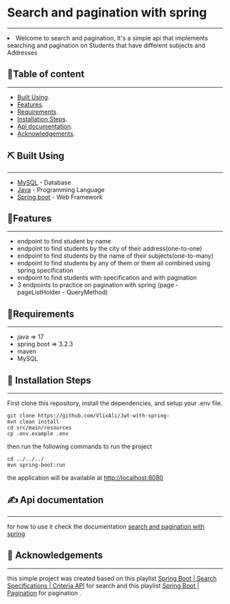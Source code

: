# Search and pagination with spring
<p align="center">
</p>

---
<li> Welcome to search and pagination, It's a simple api that implements searching and pagination on Students that have different subjects and Addresses</li>

##  📝Table of content

---
- [Built Using](#built).
- [Features](#features).
- [Requirements](#requirements).
- [Installation Steps](#installation).
- [Api documentation](#api).
- [Acknowledgements](#acknowledgements).


## ⛏️ Built Using <a name = "built"></a>

---
- [MySQL](https://www.mongodb.com/) - Database
- [Java](https://docs.oracle.com/en/java/) - Programming Language
- [Spring boot](https://spring.io/projects/spring-boot) - Web Framework

## 🧐Features <a name = "features"></a>

---
- endpoint to find student by name
- endpoint to find students by the city of their address(one-to-one)
- endpoint to find students by the name of their subjects(one-to-many)
- endpoint to find students by any of them or them all combined using spring specification
- endpoint to find students with specification and with pagination 
- 3 endpoints to practice on pagination with spring (page - pageListHolder - QueryMethod)

## 🔧Requirements <a name = "requirements"></a>

---
- java => 17
- spring boot => 3.2.3
- maven
- MySQL

## 🚀 Installation Steps <a name = "installation"></a>

---
First clone this repository, install the dependencies, and setup your .env file.

````
git clone https://github.com/VlixAli/Jwt-with-spring-
mvn clean install
cd src/main/resources
cp .env.example .env
````

then run the following commands to run the project

````
cd ../../../
mvn spring-boot:run
````

the application will be available at [http://localhost:8080](http://localhost:8080)



## ✍️ Api documentation <a name = "api"></a>

---

for how to use it check the documentation [search and pagination with spring](https://documenter.getpostman.com/view/23171948/2sA3Bj9u8t)

## 🎉 Acknowledgements <a name = "acknowledgements"></a>

---

this simple project was created based on this playlist [Spring Boot | Search Specifications | Criteria API](https://www.youtube.com/playlist?list=PLoyb0HJlmv_lvsJv02JKe7hz45oB3qlgX)
 for search and this playlist [Spring Boot | Pagination](https://www.youtube.com/playlist?list=PLoyb0HJlmv_kKDuTCZqBwUrKDXbGLPriw) 
for pagination .
